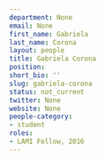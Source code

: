 ```yaml
---
department: None
email: None
first_name: Gabriela
last_name: Corona
layout: people
title: Gabriela Corona
position:
short_bio: ''
slug: gabriela-corona
status: not_current
twitter: None
website: None
people-category:
- student
roles:
- LAMI Fellow, 2016
---
```



